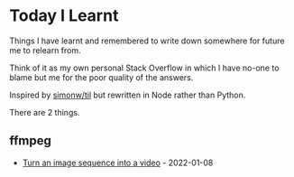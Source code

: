 # Today I Learnt

Things I have learnt and remembered to write down somewhere for future me to relearn from.

Think of it as my own personal Stack Overflow in which I have no-one to blame but me
for the poor quality of the answers.

Inspired by [simonw/til](https://github.com/simonw/til) but rewritten in Node rather than Python.

There are <!-- CS -->2<!-- CE --> things.

<!-- TS -->
## ffmpeg
 - [Turn an image sequence into a video](ffmpeg/image-sequence-to-video.md) - 2022-01-08<!-- TE -->